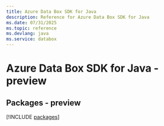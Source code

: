```yaml
---
title: Azure Data Box SDK for Java
description: Reference for Azure Data Box SDK for Java
ms.date: 07/31/2025
ms.topic: reference
ms.devlang: java
ms.service: databox
---
```

# Azure Data Box SDK for Java - preview
## Packages - preview
[!INCLUDE [packages](data-box-index.md)]